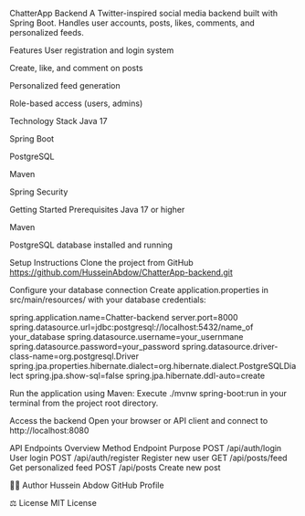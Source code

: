 ChatterApp Backend
A Twitter-inspired social media backend built with Spring Boot. Handles user accounts, posts, likes, comments, and personalized feeds.

 Features
User registration and login system

Create, like, and comment on posts

Personalized feed generation

Role-based access (users, admins)

 Technology Stack
Java 17

Spring Boot

PostgreSQL

Maven

Spring Security

 Getting Started
Prerequisites
Java 17 or higher

Maven

PostgreSQL database installed and running

Setup Instructions
Clone the project from GitHub
https://github.com/HusseinAbdow/ChatterApp-backend.git

Configure your database connection
Create application.properties in src/main/resources/ with your database credentials:

spring.application.name=Chatter-backend
server.port=8000
spring.datasource.url=jdbc:postgresql://localhost:5432/name_of your_database
spring.datasource.username=your_usernmane
spring.datasource.password=your_password
spring.datasource.driver-class-name=org.postgresql.Driver
spring.jpa.properties.hibernate.dialect=org.hibernate.dialect.PostgreSQLDialect
spring.jpa.show-sql=false
spring.jpa.hibernate.ddl-auto=create




Run the application using Maven:
Execute ./mvnw spring-boot:run in your terminal from the project root directory.

Access the backend
Open your browser or API client and connect to http://localhost:8080

API Endpoints Overview
Method	Endpoint	Purpose
POST	/api/auth/login	User login
POST	/api/auth/register	Register new user
GET	/api/posts/feed	Get personalized feed
POST	/api/posts	Create new post

👨‍💻 Author
Hussein Abdow
GitHub Profile

⚖️ License
MIT License
